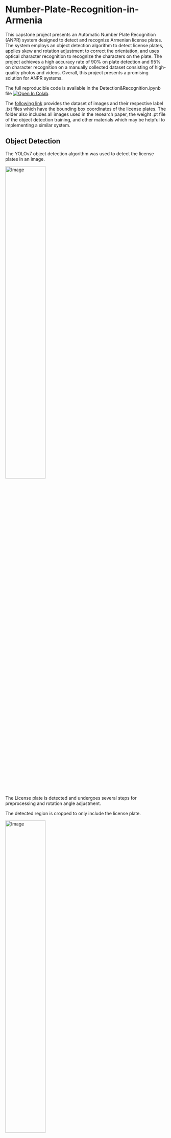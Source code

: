 # Number-Plate-Recognition-in-Armenia

This capstone project presents an Automatic Number Plate Recognition (ANPR) system designed to detect and 
recognize Armenian license plates. The system employs an object detection algorithm to detect license plates, 
applies skew and rotation adjustment to correct the orientation, and uses optical character recognition to recognize 
the characters on the plate. The project achieves a high accuracy rate of 90% on plate detection and 95% on 
character recognition on a manually collected dataset consisting of high-quality photos and videos. Overall, 
this project presents a promising solution for ANPR systems.

The full reproducible code is available in the Detection&Recognition.ipynb file
[![Open In Colab](https://colab.research.google.com/assets/colab-badge.svg)](https://colab.research.google.com/drive/1vFEyAeCmFb8QFZWE57XC9f177INedpqh?usp=sharing). 

The [following link](https://drive.google.com/drive/folders/1n1fak5Y7me_ifWcE9PARYmaqWE6sw-e-?usp=share_link) provides the dataset of images and their respective label .txt files which have the bounding box coordinates of 
the license plates. The folder also includes all images used in the research paper, the weight .pt file of the object detection training,
and other materials which may be helpful to implementing a similar system. 

## Object Detection

The YOLOv7 object detection algorithm was used to detect the license plates in an image.

<img src="https://drive.google.com/uc?export=view&id=1RAIC18q_jIc5eMi63vKRrD9lEmm2lxwu" alt = "Image" title="Figure 1. Original Image" width="50%" />

The License plate is detected and undergoes several steps for preprocessing and rotation angle adjustment. 

The detected region is cropped to only include the license plate. 

<img src="https://drive.google.com/uc?export=view&id=1uGPbxJLtoBPLJQB4AVqiB9Ij9ed_kzn0" alt = "Image" title="Figure 2. Cropped Image" width="50%" />

The image is converted from RGB color to gray. 

<img src="https://drive.google.com/uc?export=view&id=11abSPW4rsaSmKBE_LUKEual_ezVDdYzI" title="Figure 3. Gray Image" width="50%" />

The edges are detected using Canny Edge Detection.

<img src="https://drive.google.com/uc?export=view&id=1gvVY0EUhtHHdbEC9SfTbbfPtVypn_BLN" alt = "Image" title="Figure 4. Edge Detected Image" width="50%" />

Hough transform is used to detect straight lines.

<img src="https://drive.google.com/uc?export=view&id=15axv6HudhHqY91rFf-OkvAKmnrn5qvqW" alt = "Image" title="Figure 5. Hough Transform" width="50%" />

The image is rotated using Affine transformations.

<img src="https://drive.google.com/uc?export=view&id=1h6fOZiz5maWWfiM59-RRmQnHsax8QzxL" alt = "Image" title="Figure 6. Rotated Image" width="50%" />

The contours of the image are detected. 

<img src="https://drive.google.com/uc?export=view&id=1v333umN_MTOMKyOVLIePnPmf0-pr1wfb" alt = "Image" title="Figure 7. Contours Image" width="50%" />

Finally, the characters of the number plate are recognized using EasyOCR.
<img src="https://drive.google.com/uc?export=view&id=187sFFvb5QL2hvNeRjfbl583w7mhEC6Es" alt = "Image" title="Figure 8. Final Image" width="50%" />
